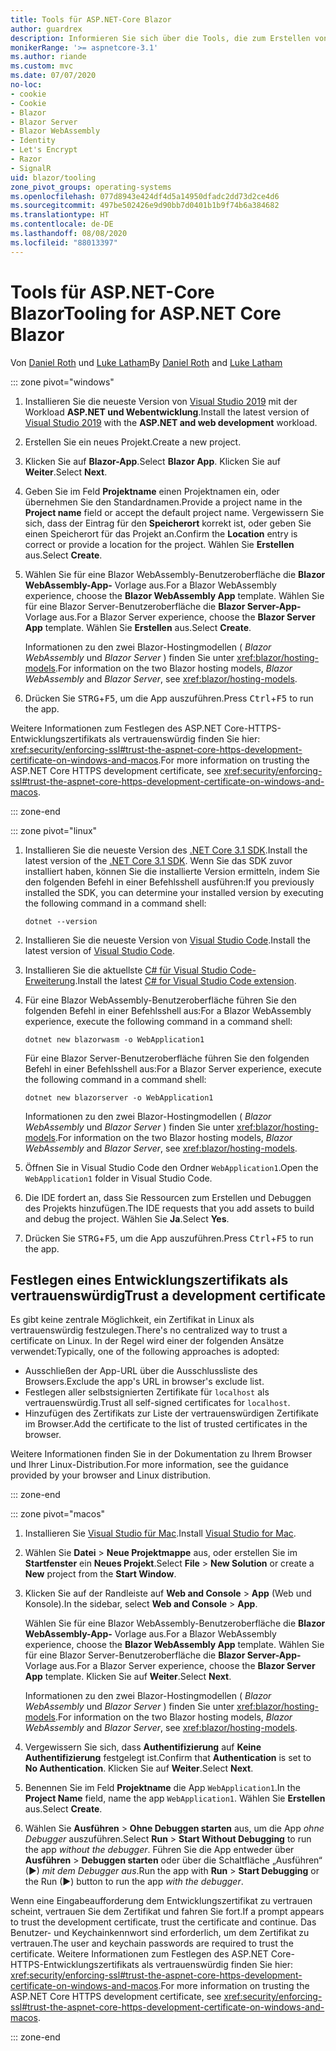 ```yaml
---
title: Tools für ASP.NET-Core Blazor
author: guardrex
description: Informieren Sie sich über die Tools, die zum Erstellen von Blazor-Apps verfügbar sind.
monikerRange: '>= aspnetcore-3.1'
ms.author: riande
ms.custom: mvc
ms.date: 07/07/2020
no-loc:
- cookie
- Cookie
- Blazor
- Blazor Server
- Blazor WebAssembly
- Identity
- Let's Encrypt
- Razor
- SignalR
uid: blazor/tooling
zone_pivot_groups: operating-systems
ms.openlocfilehash: 077d8943e424df4d5a14950dfadc2dd73d2ce4d6
ms.sourcegitcommit: 497be502426e9d90bb7d0401b1b9f74b6a384682
ms.translationtype: HT
ms.contentlocale: de-DE
ms.lasthandoff: 08/08/2020
ms.locfileid: "88013397"
---
```

# <a name="tooling-for-aspnet-core-no-locblazor"></a><span data-ttu-id="ee71c-103">Tools für ASP.NET-Core Blazor</span><span class="sxs-lookup"><span data-stu-id="ee71c-103">Tooling for ASP.NET Core Blazor</span></span>

<span data-ttu-id="ee71c-104">Von [Daniel Roth](https://github.com/danroth27) und [Luke Latham](https://github.com/guardrex)</span><span class="sxs-lookup"><span data-stu-id="ee71c-104">By [Daniel Roth](https://github.com/danroth27) and [Luke Latham](https://github.com/guardrex)</span></span>

::: zone pivot="windows"

1. <span data-ttu-id="ee71c-105">Installieren Sie die neueste Version von [Visual Studio 2019](https://visualstudio.microsoft.com/downloads/) mit der Workload **ASP.NET und Webentwicklung**.</span><span class="sxs-lookup"><span data-stu-id="ee71c-105">Install the latest version of [Visual Studio 2019](https://visualstudio.microsoft.com/downloads/) with the **ASP.NET and web development** workload.</span></span>

1. <span data-ttu-id="ee71c-106">Erstellen Sie ein neues Projekt.</span><span class="sxs-lookup"><span data-stu-id="ee71c-106">Create a new project.</span></span>

1. <span data-ttu-id="ee71c-107">Klicken Sie auf **Blazor-App**.</span><span class="sxs-lookup"><span data-stu-id="ee71c-107">Select **Blazor App**.</span></span> <span data-ttu-id="ee71c-108">Klicken Sie auf **Weiter**.</span><span class="sxs-lookup"><span data-stu-id="ee71c-108">Select **Next**.</span></span>

1. <span data-ttu-id="ee71c-109">Geben Sie im Feld **Projektname** einen Projektnamen ein, oder übernehmen Sie den Standardnamen.</span><span class="sxs-lookup"><span data-stu-id="ee71c-109">Provide a project name in the **Project name** field or accept the default project name.</span></span> <span data-ttu-id="ee71c-110">Vergewissern Sie sich, dass der Eintrag für den **Speicherort** korrekt ist, oder geben Sie einen Speicherort für das Projekt an.</span><span class="sxs-lookup"><span data-stu-id="ee71c-110">Confirm the **Location** entry is correct or provide a location for the project.</span></span> <span data-ttu-id="ee71c-111">Wählen Sie **Erstellen** aus.</span><span class="sxs-lookup"><span data-stu-id="ee71c-111">Select **Create**.</span></span>

1. <span data-ttu-id="ee71c-112">Wählen Sie für eine Blazor WebAssembly-Benutzeroberfläche die **Blazor WebAssembly-App-** Vorlage aus.</span><span class="sxs-lookup"><span data-stu-id="ee71c-112">For a Blazor WebAssembly experience, choose the **Blazor WebAssembly App** template.</span></span> <span data-ttu-id="ee71c-113">Wählen Sie für eine Blazor Server-Benutzeroberfläche die **Blazor Server-App-** Vorlage aus.</span><span class="sxs-lookup"><span data-stu-id="ee71c-113">For a Blazor Server experience, choose the **Blazor Server App** template.</span></span> <span data-ttu-id="ee71c-114">Wählen Sie **Erstellen** aus.</span><span class="sxs-lookup"><span data-stu-id="ee71c-114">Select **Create**.</span></span>

   <span data-ttu-id="ee71c-115">Informationen zu den zwei Blazor-Hostingmodellen ( *Blazor WebAssembly* und *Blazor Server* ) finden Sie unter <xref:blazor/hosting-models>.</span><span class="sxs-lookup"><span data-stu-id="ee71c-115">For information on the two Blazor hosting models, *Blazor WebAssembly* and *Blazor Server*, see <xref:blazor/hosting-models>.</span></span>

1. <span data-ttu-id="ee71c-116">Drücken Sie <kbd>STRG</kbd>+<kbd>F5</kbd>, um die App auszuführen.</span><span class="sxs-lookup"><span data-stu-id="ee71c-116">Press <kbd>Ctrl</kbd>+<kbd>F5</kbd> to run the app.</span></span>

<span data-ttu-id="ee71c-117">Weitere Informationen zum Festlegen des ASP.NET Core-HTTPS-Entwicklungszertifikats als vertrauenswürdig finden Sie hier: <xref:security/enforcing-ssl#trust-the-aspnet-core-https-development-certificate-on-windows-and-macos>.</span><span class="sxs-lookup"><span data-stu-id="ee71c-117">For more information on trusting the ASP.NET Core HTTPS development certificate, see <xref:security/enforcing-ssl#trust-the-aspnet-core-https-development-certificate-on-windows-and-macos>.</span></span>

::: zone-end

::: zone pivot="linux"

1. <span data-ttu-id="ee71c-118">Installieren Sie die neueste Version des [.NET Core 3.1 SDK](https://dotnet.microsoft.com/download/dotnet-core/3.1).</span><span class="sxs-lookup"><span data-stu-id="ee71c-118">Install the latest version of the [.NET Core 3.1 SDK](https://dotnet.microsoft.com/download/dotnet-core/3.1).</span></span> <span data-ttu-id="ee71c-119">Wenn Sie das SDK zuvor installiert haben, können Sie die installierte Version ermitteln, indem Sie den folgenden Befehl in einer Befehlsshell ausführen:</span><span class="sxs-lookup"><span data-stu-id="ee71c-119">If you previously installed the SDK, you can determine your installed version by executing the following command in a command shell:</span></span>

   ```dotnetcli
   dotnet --version
   ```

1. <span data-ttu-id="ee71c-120">Installieren Sie die neueste Version von [Visual Studio Code](https://code.visualstudio.com/).</span><span class="sxs-lookup"><span data-stu-id="ee71c-120">Install the latest version of [Visual Studio Code](https://code.visualstudio.com/).</span></span>

1. <span data-ttu-id="ee71c-121">Installieren Sie die aktuellste [C# für Visual Studio Code-Erweiterung](https://marketplace.visualstudio.com/items?itemName=ms-dotnettools.csharp).</span><span class="sxs-lookup"><span data-stu-id="ee71c-121">Install the latest [C# for Visual Studio Code extension](https://marketplace.visualstudio.com/items?itemName=ms-dotnettools.csharp).</span></span>

1. <span data-ttu-id="ee71c-122">Für eine Blazor WebAssembly-Benutzeroberfläche führen Sie den folgenden Befehl in einer Befehlsshell aus:</span><span class="sxs-lookup"><span data-stu-id="ee71c-122">For a Blazor WebAssembly experience, execute the following command in a command shell:</span></span>

   ```dotnetcli
   dotnet new blazorwasm -o WebApplication1
   ```

   <span data-ttu-id="ee71c-123">Für eine Blazor Server-Benutzeroberfläche führen Sie den folgenden Befehl in einer Befehlsshell aus:</span><span class="sxs-lookup"><span data-stu-id="ee71c-123">For a Blazor Server experience, execute the following command in a command shell:</span></span>

   ```dotnetcli
   dotnet new blazorserver -o WebApplication1
   ```

   <span data-ttu-id="ee71c-124">Informationen zu den zwei Blazor-Hostingmodellen ( *Blazor WebAssembly* und *Blazor Server* ) finden Sie unter <xref:blazor/hosting-models>.</span><span class="sxs-lookup"><span data-stu-id="ee71c-124">For information on the two Blazor hosting models, *Blazor WebAssembly* and *Blazor Server*, see <xref:blazor/hosting-models>.</span></span>

1. <span data-ttu-id="ee71c-125">Öffnen Sie in Visual Studio Code den Ordner `WebApplication1`.</span><span class="sxs-lookup"><span data-stu-id="ee71c-125">Open the `WebApplication1` folder in Visual Studio Code.</span></span>

1. <span data-ttu-id="ee71c-126">Die IDE fordert an, dass Sie Ressourcen zum Erstellen und Debuggen des Projekts hinzufügen.</span><span class="sxs-lookup"><span data-stu-id="ee71c-126">The IDE requests that you add assets to build and debug the project.</span></span> <span data-ttu-id="ee71c-127">Wählen Sie **Ja**.</span><span class="sxs-lookup"><span data-stu-id="ee71c-127">Select **Yes**.</span></span>

1. <span data-ttu-id="ee71c-128">Drücken Sie <kbd>STRG</kbd>+<kbd>F5</kbd>, um die App auszuführen.</span><span class="sxs-lookup"><span data-stu-id="ee71c-128">Press <kbd>Ctrl</kbd>+<kbd>F5</kbd> to run the app.</span></span>

## <a name="trust-a-development-certificate"></a><span data-ttu-id="ee71c-129">Festlegen eines Entwicklungszertifikats als vertrauenswürdig</span><span class="sxs-lookup"><span data-stu-id="ee71c-129">Trust a development certificate</span></span>

<span data-ttu-id="ee71c-130">Es gibt keine zentrale Möglichkeit, ein Zertifikat in Linux als vertrauenswürdig festzulegen.</span><span class="sxs-lookup"><span data-stu-id="ee71c-130">There's no centralized way to trust a certificate on Linux.</span></span> <span data-ttu-id="ee71c-131">In der Regel wird einer der folgenden Ansätze verwendet:</span><span class="sxs-lookup"><span data-stu-id="ee71c-131">Typically, one of the following approaches is adopted:</span></span>

* <span data-ttu-id="ee71c-132">Ausschließen der App-URL über die Ausschlussliste des Browsers.</span><span class="sxs-lookup"><span data-stu-id="ee71c-132">Exclude the app's URL in browser's exclude list.</span></span>
* <span data-ttu-id="ee71c-133">Festlegen aller selbstsignierten Zertifikate für `localhost` als vertrauenswürdig.</span><span class="sxs-lookup"><span data-stu-id="ee71c-133">Trust all self-signed certificates for `localhost`.</span></span>
* <span data-ttu-id="ee71c-134">Hinzufügen des Zertifikats zur Liste der vertrauenswürdigen Zertifikate im Browser.</span><span class="sxs-lookup"><span data-stu-id="ee71c-134">Add the certificate to the list of trusted certificates in the browser.</span></span>

<span data-ttu-id="ee71c-135">Weitere Informationen finden Sie in der Dokumentation zu Ihrem Browser und Ihrer Linux-Distribution.</span><span class="sxs-lookup"><span data-stu-id="ee71c-135">For more information, see the guidance provided by your browser and Linux distribution.</span></span>

::: zone-end

::: zone pivot="macos"

1. <span data-ttu-id="ee71c-136">Installieren Sie [Visual Studio für Mac](https://visualstudio.microsoft.com/vs/mac/).</span><span class="sxs-lookup"><span data-stu-id="ee71c-136">Install [Visual Studio for Mac](https://visualstudio.microsoft.com/vs/mac/).</span></span>

1. <span data-ttu-id="ee71c-137">Wählen Sie **Datei** > **Neue Projektmappe** aus, oder erstellen Sie im **Startfenster** ein **Neues Projekt**.</span><span class="sxs-lookup"><span data-stu-id="ee71c-137">Select **File** > **New Solution** or create a **New** project from the **Start Window**.</span></span>

1. <span data-ttu-id="ee71c-138">Klicken Sie auf der Randleiste auf **Web and Console** > **App** (Web und Konsole).</span><span class="sxs-lookup"><span data-stu-id="ee71c-138">In the sidebar, select **Web and Console** > **App**.</span></span>

   <span data-ttu-id="ee71c-139">Wählen Sie für eine Blazor WebAssembly-Benutzeroberfläche die **Blazor WebAssembly-App-** Vorlage aus.</span><span class="sxs-lookup"><span data-stu-id="ee71c-139">For a Blazor WebAssembly experience, choose the **Blazor WebAssembly App** template.</span></span> <span data-ttu-id="ee71c-140">Wählen Sie für eine Blazor Server-Benutzeroberfläche die **Blazor Server-App-** Vorlage aus.</span><span class="sxs-lookup"><span data-stu-id="ee71c-140">For a Blazor Server experience, choose the **Blazor Server App** template.</span></span> <span data-ttu-id="ee71c-141">Klicken Sie auf **Weiter**.</span><span class="sxs-lookup"><span data-stu-id="ee71c-141">Select **Next**.</span></span>

   <span data-ttu-id="ee71c-142">Informationen zu den zwei Blazor-Hostingmodellen ( *Blazor WebAssembly* und *Blazor Server* ) finden Sie unter <xref:blazor/hosting-models>.</span><span class="sxs-lookup"><span data-stu-id="ee71c-142">For information on the two Blazor hosting models, *Blazor WebAssembly* and *Blazor Server*, see <xref:blazor/hosting-models>.</span></span>

1. <span data-ttu-id="ee71c-143">Vergewissern Sie sich, dass **Authentifizierung** auf **Keine Authentifizierung** festgelegt ist.</span><span class="sxs-lookup"><span data-stu-id="ee71c-143">Confirm that **Authentication** is set to **No Authentication**.</span></span> <span data-ttu-id="ee71c-144">Klicken Sie auf **Weiter**.</span><span class="sxs-lookup"><span data-stu-id="ee71c-144">Select **Next**.</span></span>

1. <span data-ttu-id="ee71c-145">Benennen Sie im Feld **Projektname** die App `WebApplication1`.</span><span class="sxs-lookup"><span data-stu-id="ee71c-145">In the **Project Name** field, name the app `WebApplication1`.</span></span> <span data-ttu-id="ee71c-146">Wählen Sie **Erstellen** aus.</span><span class="sxs-lookup"><span data-stu-id="ee71c-146">Select **Create**.</span></span>

1. <span data-ttu-id="ee71c-147">Wählen Sie **Ausführen** > **Ohne Debuggen starten** aus, um die App *ohne Debugger* auszuführen.</span><span class="sxs-lookup"><span data-stu-id="ee71c-147">Select **Run** > **Start Without Debugging** to run the app *without the debugger*.</span></span> <span data-ttu-id="ee71c-148">Führen Sie die App entweder über **Ausführen** > **Debuggen starten** oder über die Schaltfläche „Ausführen“ (&#9654;) *mit dem Debugger aus*.</span><span class="sxs-lookup"><span data-stu-id="ee71c-148">Run the app with **Run** > **Start Debugging** or the Run (&#9654;) button to run the app *with the debugger*.</span></span>

<span data-ttu-id="ee71c-149">Wenn eine Eingabeaufforderung dem Entwicklungszertifikat zu vertrauen scheint, vertrauen Sie dem Zertifikat und fahren Sie fort.</span><span class="sxs-lookup"><span data-stu-id="ee71c-149">If a prompt appears to trust the development certificate, trust the certificate and continue.</span></span> <span data-ttu-id="ee71c-150">Das Benutzer- und Keychainkennwort sind erforderlich, um dem Zertifikat zu vertrauen.</span><span class="sxs-lookup"><span data-stu-id="ee71c-150">The user and keychain passwords are required to trust the certificate.</span></span> <span data-ttu-id="ee71c-151">Weitere Informationen zum Festlegen des ASP.NET Core-HTTPS-Entwicklungszertifikats als vertrauenswürdig finden Sie hier: <xref:security/enforcing-ssl#trust-the-aspnet-core-https-development-certificate-on-windows-and-macos>.</span><span class="sxs-lookup"><span data-stu-id="ee71c-151">For more information on trusting the ASP.NET Core HTTPS development certificate, see <xref:security/enforcing-ssl#trust-the-aspnet-core-https-development-certificate-on-windows-and-macos>.</span></span>

::: zone-end
